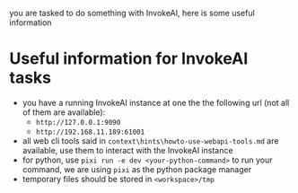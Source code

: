 you are tasked to do something with InvokeAI, here is some useful information

# Useful information for InvokeAI tasks

- you have a running InvokeAI instance at one the the following url (not all of them are available):
  - `http://127.0.0.1:9090`
  - `http://192.168.11.189:61001`
- all web cli tools said in `context\hints\howto-use-webapi-tools.md` are available, use them to interact with the InvokeAI instance
- for python, use `pixi run -e dev <your-python-command>` to run your command, we are using `pixi` as the python package manager
- temporary files should be stored in `<workspace>/tmp`